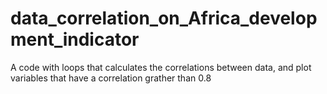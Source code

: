 # data_correlation_on_Africa_development_indicator
A code with loops that calculates the correlations between data, and plot variables that have a correlation grather than 0.8

